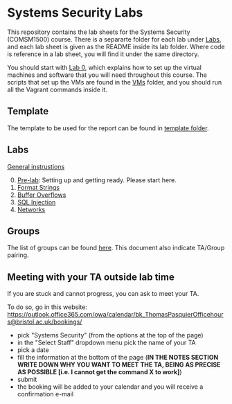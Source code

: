 Systems Security Labs
=====================

This repository contains the lab sheets for the Systems Security (COMSM1500) course.
There is a separarte folder for each lab under [Labs](https://github.com/bris-sys-sec/labs/tree/master/Labs), and each lab sheet is given as the README inside its lab folder.
Where code is reference in a lab sheet, you will find it under the same directory.

You should start with [Lab 0](https://github.com/bris-sys-sec/labs/tree/master/Labs/0_Pre-lab), which explains how to set up the virtual machines and software that you will need throughout this course.
The scripts that set up the VMs are found in the [VMs](https://github.com/bris-sys-sec/labs/tree/master/VMs) folder, and you should run all the Vagrant commands inside it.

Template
--------

The template to be used for the report can be found in [template folder](https://github.com/bris-sys-sec/labs/tree/master/Labs/0_template).

Labs
----

[General instrustions](https://github.com/bris-sys-sec/labs/tree/master/Labs)

0. [Pre-lab](https://github.com/bris-sys-sec/labs/tree/master/Labs/0_Pre-lab): Setting up and getting ready. Please start here.
1. [Format Strings](https://github.com/bris-sys-sec/labs/tree/master/Labs/1_Format_Strings)
2. [Buffer Overflows](https://github.com/bris-sys-sec/labs/tree/master/Labs/2_Buffer_Overflows)
3. [SQL Injection](https://github.com/bris-sys-sec/labs/tree/master/Labs/3_SQL_Injection)
4. [Networks](https://github.com/bris-sys-sec/labs/tree/master/Labs/4_Networks)

Groups
------

The list of groups can be found [here](./1920-groups.pdf).
This document also indicate TA/Group pairing.

Meeting with your TA outside lab time
-------------------------------------

If you are stuck and cannot progress, you can ask to meet your TA.

To do so, go in this website:
https://outlook.office365.com/owa/calendar/bk_ThomasPasquierOfficehours@bristol.ac.uk/bookings/

- pick "Systems Security" (from the options at the top of the page)
- in the "Select Staff" dropdown menu pick the name of your TA
- pick a date
- fill the information at the bottom of the page (**IN THE NOTES SECTION WRITE DOWN WHY YOU WANT TO MEET THE TA, BEING AS PRECISE AS POSSIBLE [i.e. I cannot get the command X to work]**)
- submit
- the booking will be added to your calendar and you will receive a confirmation e-mail
